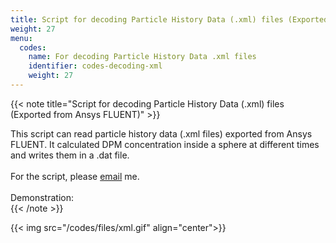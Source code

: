 ```yaml
---
title: Script for decoding Particle History Data (.xml) files (Exported from Ansys FLUENT)
weight: 27
menu:
  codes:
    name: For decoding Particle History Data .xml files
    identifier: codes-decoding-xml
    weight: 27
---
```

{{< note title="Script for decoding Particle History Data (.xml) files (Exported from Ansys FLUENT)" >}}

This script can read particle history data (.xml files) exported from Ansys FLUENT. It calculated DPM concentration inside a sphere at different times and writes them in a .dat file. <br /> <br />
For the script, please [email](mailto:dhimanroy117@gmail.com) me. <br /> <br />
Demonstration: <br />
{{< /note >}}

{{< img src="/codes/files/xml.gif" align="center">}}